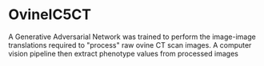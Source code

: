 # OvineIC5CT
A Generative Adversarial Network was trained to perform the image-image translations required to "process" raw ovine CT scan images. A computer vision pipeline then extract phenotype values from processed images
